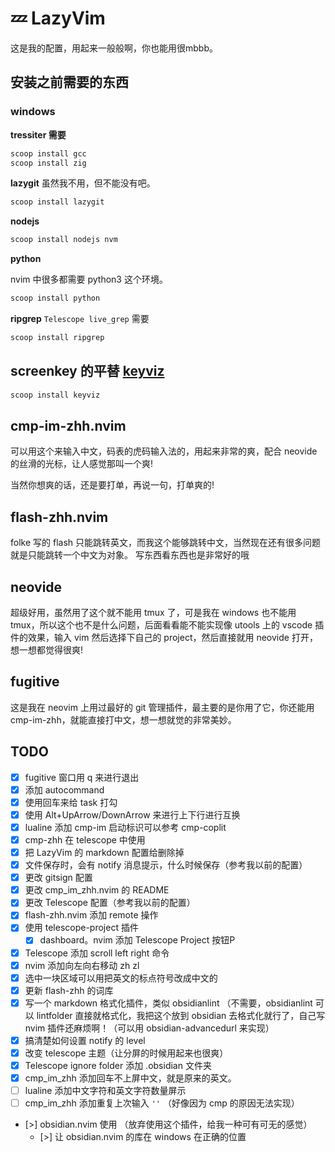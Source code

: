 # 💤 LazyVim

这是我的配置，用起来一般般啊，你也能用很mbbb。

## 安装之前需要的东西

### windows

**tressiter 需要**

```powershell
scoop install gcc
scoop install zig
```

**lazygit** 虽然我不用，但不能没有吧。

```powershell
scoop install lazygit
```

**nodejs**

```powershell
scoop install nodejs nvm
```

**python**

nvim 中很多都需要 python3 这个环境。

```powershell
scoop install python
```

**ripgrep** `Telescope live_grep` 需要

```powershell
scoop install ripgrep
```

## screenkey 的平替 [keyviz](https://github.com/mulaRahul/keyviz)

```powershell
scoop install keyviz
```

## cmp-im-zhh.nvim

可以用这个来输入中文，码表的虎码输入法的，用起来非常的爽，配合 neovide 的丝滑的光标，让人感觉那叫一个爽!

当然你想爽的话，还是要打单，再说一句，打单爽的!

## flash-zhh.nvim

folke 写的 flash 只能跳转英文，而我这个能够跳转中文，当然现在还有很多问题就是只能跳转一个中文为对象。
写东西看东西也是非常好的哦

## neovide

超级好用，虽然用了这个就不能用 tmux 了，可是我在 windows 也不能用 tmux，所以这个也不是什么问题，后面看看能不能实现像 utools 上的 vscode 插件的效果，输入 vim 然后选择下自己的 project，然后直接就用 neovide 打开，想一想都觉得很爽!

## fugitive

这是我在 neovim 上用过最好的 git 管理插件，最主要的是你用了它，你还能用 cmp-im-zhh，就能直接打中文，想一想就觉的非常美妙。

## TODO

- [x] fugitive 窗口用 q 来进行退出
- [x] 添加 autocommand
- [x] 使用回车来给 task 打勾
- [x] 使用 Alt+UpArrow/DownArrow 来进行上下行进行互换
- [x] lualine 添加 cmp-im 启动标识可以参考 cmp-coplit
- [x] cmp-zhh 在 telescope 中使用
- [x] 把 LazyVim 的 markdown 配置给删除掉
- [x] 文件保存时，会有 notify 消息提示，什么时候保存（参考我以前的配置）
- [x] 更改 gitsign 配置
- [x] 更改 cmp_im_zhh.nvim 的 README
- [x] 更改 Telescope 配置（参考我以前的配置）
- [x] flash-zhh.nvim 添加 remote 操作
- [x] 使用 telescope-project 插件
  - [x] dashboard。nvim 添加 Telescope Project 按钮P
- [x] Telescope 添加 scroll left right 命令
- [x] nvim 添加向左向右移动 zh zl
- [x] 选中一块区域可以用把英文的标点符号改成中文的
- [x] 更新 flash-zhh 的词库
- [x] 写一个 markdown 格式化插件，类似 obsidianlint （不需要，obsidianlint 可以 lintfolder 直接就格式化，我把这个放到 obsidian 去格式化就行了，自己写 nvim 插件还麻烦啊！（可以用 obsidian-advancedurl 来实现）
- [x] 搞清楚如何设置 notify 的 level
- [x] 改变 telescope 主题（让分屏的时候用起来也很爽）
- [x] Telescope ignore folder 添加 .obsidian 文件夹
- [x] cmp_im_zhh 添加回车不上屏中文，就是原来的英文。
- [ ] lualine 添加中文字符和英文字符数量屏示
- [ ] cmp_im_zhh 添加重复上次输入 `''` （好像因为 cmp 的原因无法实现）
- [>] obsidian.nvim 使用 （放弃使用这个插件，给我一种可有可无的感觉）
  - [>] 让 obsidian.nvim 的库在 windows 在正确的位置

